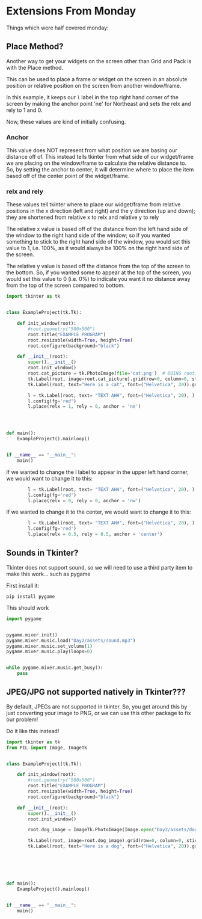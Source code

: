 # Extensions From Monday

Things which were half covered monday:

## Place Method?

Another way to get your widgets on the screen other than Grid and Pack
is with the Place method.

This can be used to place a frame or widget on the screen in an
absolute position or relative position on the screen from another window/frame.

In this example, it keeps our `l` label in the top right hand corner of the screen
by making the anchor point 'ne' for Northeast
and sets the relx and rely to 1 and 0.

Now, these values are kind of initially confusing.

### Anchor

This value does NOT represent from what position we are basing our distance off of. This
instead tells tkinter from what side of our widget/frame we are placing on the window/frame
to calculate the relative distance to. So, by setting the anchor to center, it will determine
where to place the item based off of the center point of the widget/frame.

### relx and rely

These values tell tkinter where to place our widget/frame from relative positions 
in the x direction (left and right) and the y direction (up and down); they are shortened from
relative x to relx and relative y to rely

The relative x value is based off of the distance from the left hand side of the window 
to the right hand side of the window; so if you wanted something to stick to the right
hand side of the window, you would set this value to 1, i.e. 100%, as it would always be 100%
on the right hand side of the screen.

The relative y value is based off the distance from the top of the screen to the bottom. So, if you
wanted some to appear at the top of the screen, you would set this value to 0 (i.e. 0%) to indicate
you want it no distance away from the top of the screen compared to bottom.

```python
import tkinter as tk


class ExampleProject(tk.Tk):

    def init_window(root):
        #root.geometry("500x500")
        root.title("EXAMPLE PROGRAM")
        root.resizable(width=True, height=True)
        root.configure(background="black")

    def __init__(root):
        super().__init__()
        root.init_window()
        root.cat_picture = tk.PhotoImage(file='cat.png')  # DOING root. BEFORE THIS IS VERY IMPORTANT
        tk.Label(root, image=root.cat_picture).grid(row=0, column=0, sticky="NSEW")
        tk.Label(root, text="Here is a cat", font=("Helvetica", 20)).grid(row=1, column=0, sticky="NSEW")

        l = tk.Label(root, text= "TEXT AHH", font=("Helvetica", 20), )
        l.config(fg='red')
        l.place(relx = 1, rely = 0, anchor = 'ne')




def main():
    ExampleProject().mainloop()


if __name__ == "__main__":
    main()
```

If we wanted to change the l label to appear in the upper left hand corner, we would want to change it to this:
```python
        l = tk.Label(root, text= "TEXT AHH", font=("Helvetica", 20), )
        l.config(fg='red')
        l.place(relx = 0, rely = 0, anchor = 'nw')
```

If we wanted to change it to the center, we would want to change it to this:

```python
        l = tk.Label(root, text= "TEXT AHH", font=("Helvetica", 20), )
        l.config(fg='red')
        l.place(relx = 0.5, rely = 0.5, anchor = 'center')
```



## Sounds in Tkinter?

Tkinter does not support sound, so we will need to use a third party 
item to make this work... such as pygame

First install it:
```
pip install pygame
```


This should work

```python
import pygame


pygame.mixer.init()
pygame.mixer.music.load("Day2/assets/sound.mp3")
pygame.mixer.music.set_volume(1)
pygame.mixer.music.play(loops=0)


while pygame.mixer.music.get_busy():
    pass
```


## JPEG/JPG not supported natively in Tkinter???

By default, JPEGs are not supported in tkinter. So, you get around this
by just converting your image to PNG, or we can use this other
package to fix our problem!

Do it like this instead!

```python
import tkinter as tk
from PIL import Image, ImageTk


class ExampleProject(tk.Tk):

    def init_window(root):
        #root.geometry("500x500")
        root.title("EXAMPLE PROGRAM")
        root.resizable(width=True, height=True)
        root.configure(background="black")

    def __init__(root):
        super().__init__()
        root.init_window()

        root.dog_image = ImageTk.PhotoImage(Image.open("Day2/assets/dog.jpg"))

        tk.Label(root, image=root.dog_image).grid(row=0, column=0, sticky="NSEW")
        tk.Label(root, text="Here is a dog", font=("Helvetica", 20)).grid(row=1, column=0, sticky="NSEW")






def main():
    ExampleProject().mainloop()


if __name__ == "__main__":
    main()
```